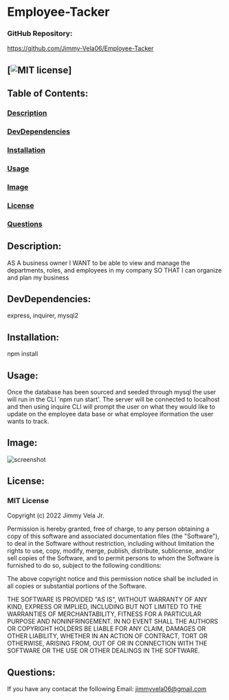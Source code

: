 # Employee-Tacker

### **GitHub Repository:**

https://github.com/Jimmy-Vela06/Employee-Tacker

## [![MIT license](https://img.shields.io/badge/License-MIT-blue.svg)]

## **Table of Contents:**

### [Description](#description)

### [DevDependencies](#devdependencies)

### [Installation](#installation)

### [Usage](#usage)

### [Image](#image)

### [License](#license)

### [Questions](#questions)

## **Description:**

AS A business owner
I WANT to be able to view and manage the departments, roles, and employees in my company
SO THAT I can organize and plan my business

## **DevDependencies:**

express, inquirer, mysql2

## **Installation:**

npm install

## **Usage:**

Once the database has been sourced and seeded through mysql the user will run in the CLI 'npm run start'. The server will be connected to localhost and then using inquire CLI will prompt the user on what they would like to update on the employee data base or what employee iformation the user wants to track.

## **Image:**

<img scr="./assets/screenShotEmployeeDB.png" alt="screenshot" title="employee_db_screenshot">

## **License:**

### MIT License

Copyright (c) 2022 Jimmy Vela Jr.

Permission is hereby granted, free of charge, to any person obtaining a copy
of this software and associated documentation files (the "Software"), to deal
in the Software without restriction, including without limitation the rights
to use, copy, modify, merge, publish, distribute, sublicense, and/or sell
copies of the Software, and to permit persons to whom the Software is
furnished to do so, subject to the following conditions:

The above copyright notice and this permission notice shall be included in all
copies or substantial portions of the Software.

THE SOFTWARE IS PROVIDED "AS IS", WITHOUT WARRANTY OF ANY KIND, EXPRESS OR
IMPLIED, INCLUDING BUT NOT LIMITED TO THE WARRANTIES OF MERCHANTABILITY,
FITNESS FOR A PARTICULAR PURPOSE AND NONINFRINGEMENT. IN NO EVENT SHALL THE
AUTHORS OR COPYRIGHT HOLDERS BE LIABLE FOR ANY CLAIM, DAMAGES OR OTHER
LIABILITY, WHETHER IN AN ACTION OF CONTRACT, TORT OR OTHERWISE, ARISING FROM,
OUT OF OR IN CONNECTION WITH THE SOFTWARE OR THE USE OR OTHER DEALINGS IN THE
SOFTWARE.

## **Questions:**

If you have any contacat the following
Email: <jimmyvela06@gmail.com>
